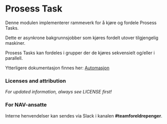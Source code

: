 # Prosess Task
Denne modulen implementerer rammeverk for å kjøre og fordele Prosess Tasks.

Dette er asynkrone bakgrunnsjobber som kjøres fordelt utover tilgjengelig maskiner.

Prosess Tasks kan fordeles i grupper der de kjøres sekvensielt og/eller i parallell.

Ytterligere dokumentasjon finnes her: [Automasjon](https://confluence.adeo.no/display/SVF/10.5+Tema+-+Automasjon)

### Licenses and attribution
*For updated information, always see LICENSE first!*

### For NAV-ansatte
Interne henvendelser kan sendes via Slack i kanalen **#teamforeldrepenger**.

